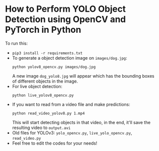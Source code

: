 # How to Perform YOLO Object Detection using OpenCV and PyTorch in Python

To run this:
- `pip3 install -r requirements.txt`
- To generate a object detection image on `images/dog.jpg`:
    ```
    python yolov8_opencv.py images/dog.jpg
    ```
    A new image `dog_yolo8.jpg` will appear which has the bounding boxes of different objects in the image.
- For live object detection:
    ```
    python live_yolov8_opencv.py
    ```
- If you want to read from a video file and make predictions:
    ```
    python read_video_yolov8.py 1.mp4
    ```
    This will start detecting objects in that video, in the end, it'll save the resulting video to `output.avi`
- Old files for YOLOv3: `yolo_opencv.py`, `live_yolo_opencv.py`, `read_video.py`
- Feel free to edit the codes for your needs!
